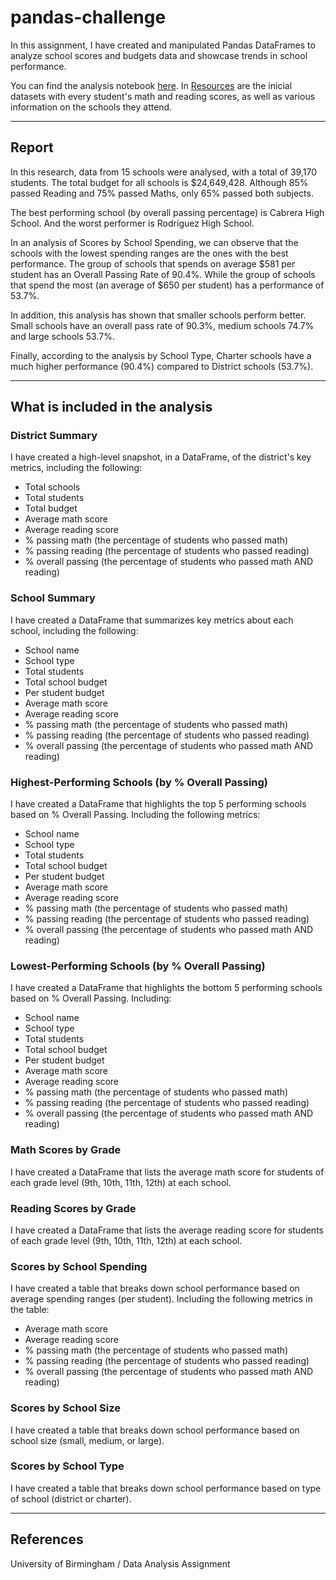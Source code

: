 # pandas-challenge

In this assignment, I have created and manipulated Pandas DataFrames to analyze school scores and budgets data and showcase trends in school performance.

You can find the analysis notebook [here](PyCitySchools/analysisPyCitySchools.ipynb). In [Resources](PyCitySchools/Resources) are the inicial datasets with every student's math and reading scores, as well as various information on the schools they attend.

- - -

## Report

In this research, data from 15 schools were analysed, with a total of 39,170 students. The total budget for all schools is $24,649,428. Although 85% passed Reading and 75% passed Maths, only 65% passed both subjects.

The best performing school (by overall passing percentage) is Cabrera High School. And the worst performer is Rodriguez High School.

In an analysis of Scores by School Spending, we can observe that the schools with the lowest spending ranges are the ones with the best performance. The group of schools that spends on average $581 per student has an Overall Passing Rate of 90.4%. While the group of schools that spend the most (an average of $650 per student) has a performance of 53.7%.

In addition, this analysis has shown that smaller schools perform better. Small schools have an overall pass rate of 90.3%, medium schools 74.7% and large schools 53.7%.

Finally, according to the analysis by School Type, Charter schools have a much higher performance (90.4%) compared to District schools (53.7%).

- - -

## What is included in the analysis

### District Summary

I have created a high-level snapshot, in a DataFrame, of the district's key metrics, including the following:

* Total schools
* Total students
* Total budget
* Average math score
* Average reading score
* % passing math (the percentage of students who passed math)
* % passing reading (the percentage of students who passed reading)
* % overall passing (the percentage of students who passed math AND reading)

### School Summary

I have created a DataFrame that summarizes key metrics about each school, including the following:

* School name
* School type
* Total students
* Total school budget
* Per student budget
* Average math score
* Average reading score
* % passing math (the percentage of students who passed math)
* % passing reading (the percentage of students who passed reading)
* % overall passing (the percentage of students who passed math AND reading)

### Highest-Performing Schools (by % Overall Passing)

I have created a DataFrame that highlights the top 5 performing schools based on % Overall Passing. Including the following metrics:

* School name
* School type
* Total students
* Total school budget
* Per student budget
* Average math score
* Average reading score
* % passing math (the percentage of students who passed math)
* % passing reading (the percentage of students who passed reading)
* % overall passing (the percentage of students who passed math AND reading)


### Lowest-Performing Schools (by % Overall Passing)

I have created a DataFrame that highlights the bottom 5 performing schools based on % Overall Passing. Including:

* School name
* School type
* Total students
* Total school budget
* Per student budget
* Average math score
* Average reading score
* % passing math (the percentage of students who passed math)
* % passing reading (the percentage of students who passed reading)
* % overall passing (the percentage of students who passed math AND reading)

### Math Scores by Grade

I have created a DataFrame that lists the average math score for students of each grade level (9th, 10th, 11th, 12th) at each school.

### Reading Scores by Grade

I have created a DataFrame that lists the average reading score for students of each grade level (9th, 10th, 11th, 12th) at each school.

### Scores by School Spending

I have created a table that breaks down school performance based on average spending ranges (per student). Including the following metrics in the table:

* Average math score
* Average reading score
* % passing math (the percentage of students who passed math)
* % passing reading (the percentage of students who passed reading)
* % overall passing (the percentage of students who passed math AND reading)

### Scores by School Size

I have created a table that breaks down school performance based on school size (small, medium, or large).

### Scores by School Type

I have created a table that breaks down school performance based on type of school (district or charter).

- - -

## References

University of Birmingham / Data Analysis Assignment
